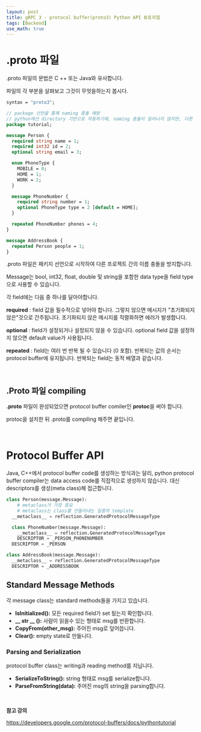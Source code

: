 ```yaml
---
layout: post
title: gRPC 3 - protocol buffer(proto3) Python API 튜토리얼
tags: [Backend]
use_math: true
---
```


# .proto 파일

.proto 파일의 문법은 C ++ 또는 Java와 유사합니다.

파일의 각 부분을 살펴보고 그것이 무엇을하는지 봅시다. 

```protobuf
syntax = "proto3";

// package 선언을 통해 naming 충돌 예방
// python에선 directory 기반으로 작동하기에, naming 충돌이 일어나지 않지만, 다른 언어에선 다르기에 선언해주어야함
package tutorial;

message Person {
  required string name = 1;
  required int32 id = 2;
  optional string email = 3;

  enum PhoneType {
    MOBILE = 0;
    HOME = 1;
    WORK = 2;
  }

  message PhoneNumber {
    required string number = 1;
    optional PhoneType type = 2 [default = HOME];
  }

  repeated PhoneNumber phones = 4;
}

message AddressBook {
  repeated Person people = 1;
}
```

.proto 파일은 패키지 선언으로 시작하여 다른 프로젝트 간의 이름 충돌을 방지합니다. 

Message는 bool, int32, float, double 및 string을 포함한 data type을 field type으로 사용할 수 있습니다. 

각 field에는 다음 중 하나를 달아야합니다.

**required** : field 값을 필수적으로 넣어야 합니다. 그렇지 않으면 메시지가 "초기화되지 않은"것으로 간주됩니다. 초기화되지 않은 메시지를 직렬화하면 에러가 발생합니다.

**optional** : field가 설정되거나 설정되지 않을 수 있습니다. optional field 값을 설정하지 않으면 default value가 사용됩니다. 

**repeated** : field는 여러 번 반복 될 수 있습니다 (0 포함). 반복되는 값의 순서는 protocol buffer에 유지됩니다. 반복되는 field는 동적 배열과 같습니다.

<br>

## .Proto 파일 compiling

**.proto** 파일이 완성되었으면 protocol buffer comiler인 **protoc**을 써야 합니다.

protoc을 설치한 뒤 .proto를 compiling 해주면 끝입니다.

<br>

# Protocol Buffer API

Java, C++에서 protocol buffer code를 생성하는 방식과는 달리, python protocol buffer compiler는 data access code를 직접적으로 생성하지 않습니다. 대신 descriptors를 생성(meta class)해 접근합니다.

```python
class Person(message.Message):
    # metaclass가 가장 중요
    # metaclass는 class를 만들어내는 일종의 template
  __metaclass__ = reflection.GeneratedProtocolMessageType

  class PhoneNumber(message.Message):
    __metaclass__ = reflection.GeneratedProtocolMessageType
    DESCRIPTOR = _PERSON_PHONENUMBER
  DESCRIPTOR = _PERSON

class AddressBook(message.Message):
  __metaclass__ = reflection.GeneratedProtocolMessageType
  DESCRIPTOR = _ADDRESSBOOK
```



## Standard Message Methods

각 message class는 standard methods들을 가지고 있습니다.

- **IsInitialized():** 모든 required field가 set 됬는지 확인합니다.
- **__ str __ ():** 사람이 읽을수 있는 형태로 msg를 반환합니다.
- **CopyFrom(other_msg):** 주어진 msg로 덮어씁니다.
- **Clear():** empty state로 만듦니다.



### Parsing and Serialization

protocol buffer class는 writing과 reading method를 지닙니다.

- **SerializeToString():** string 형태로 msg를 serialize합니다.
- **ParseFromString(data):** 주어진 msg의 string을 parsing합니다. 



<br>

**참고 강의**

https://developers.google.com/protocol-buffers/docs/pythontutorial